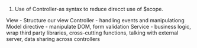 
1. Use of Controller-as syntax to reduce direcct use of $scope.

View - Structure our view
Controller - handling events and manipulationg Model
directive - manipulate DOM, form validation
Service - business logic, wrap third party libraries, cross-cutting functions, talking with external server, data sharing across controllers